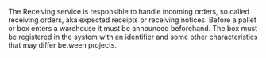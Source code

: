 The Receiving service is responsible to handle incoming orders, so called receiving orders, aka expected receipts or receiving notices.
Before a pallet or box enters a warehouse it must be announced beforehand. The box must be registered in the system with an identifier and
some other characteristics that may differ between projects.

